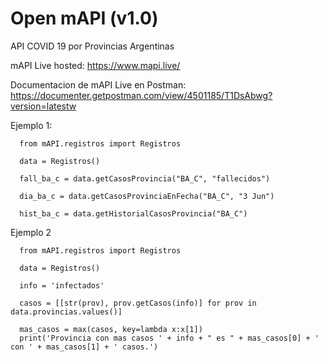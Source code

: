 # Open mAPI (v1.0)
API COVID 19 por Provincias Argentinas

mAPI Live hosted: https://www.mapi.live/

Documentacion de mAPI Live en Postman: https://documenter.getpostman.com/view/4501185/T1DsAbwg?version=latestw

Ejemplo 1:

```
  from mAPI.registros import Registros

  data = Registros()

  fall_ba_c = data.getCasosProvincia("BA_C", "fallecidos")

  dia_ba_c = data.getCasosProvinciaEnFecha("BA_C", "3 Jun")

  hist_ba_c = data.getHistorialCasosProvincia("BA_C")
```
Ejemplo 2

```
  from mAPI.registros import Registros

  data = Registros()

  info = 'infectados'

  casos = [[str(prov), prov.getCasos(info)] for prov in data.provincias.values()]

  mas_casos = max(casos, key=lambda x:x[1])
  print('Provincia con mas casos ' + info + " es " + mas_casos[0] + ' con ' + mas_casos[1] + ' casos.')
```
